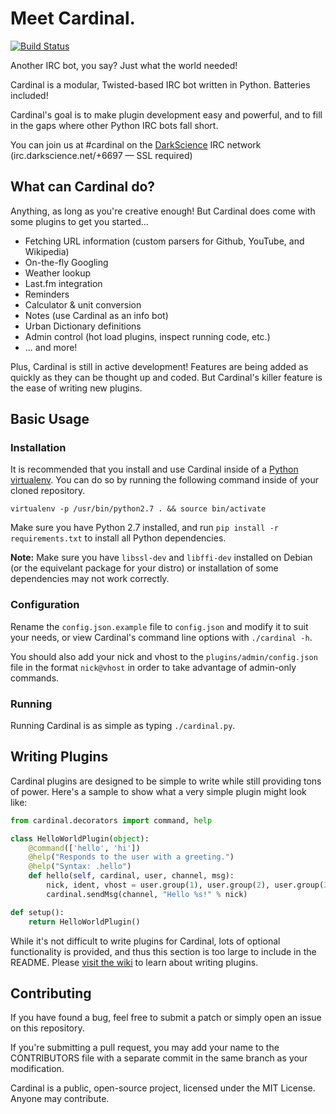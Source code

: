 # Meet Cardinal.

[![Build Status](https://travis-ci.org/JohnMaguire/Cardinal.svg?branch=test%2Ftravis-ci)](https://travis-ci.org/JohnMaguire/Cardinal)

Another IRC bot, you say? Just what the world needed!

Cardinal is a modular, Twisted-based IRC bot written in Python. Batteries included!

Cardinal's goal is to make plugin development easy and powerful, and to fill in the gaps where other Python IRC bots fall short.

You can join us at #cardinal on the [DarkScience](http://www.darkscience.net/) IRC network (irc.darkscience.net/+6697 &mdash; SSL required)

## What can Cardinal do?

Anything, as long as you're creative enough! But Cardinal does come with some plugins to get you started...

* Fetching URL information (custom parsers for Github, YouTube, and Wikipedia)
* On-the-fly Googling
* Weather lookup
* Last.fm integration
* Reminders
* Calculator & unit conversion
* Notes (use Cardinal as an info bot)
* Urban Dictionary definitions
* Admin control (hot load plugins, inspect running code, etc.)
* ... and more!

Plus, Cardinal is still in active development! Features are being added as quickly as they can be thought up and coded. But Cardinal's killer feature is the ease of writing new plugins.

## Basic Usage

### Installation

It is recommended that you install and use Cardinal inside of a [Python virtualenv](http://docs.python-guide.org/en/latest/dev/virtualenvs/). You can do so by running the following command inside of your cloned repository.

`virtualenv -p /usr/bin/python2.7 . && source bin/activate`

Make sure you have Python 2.7 installed, and run `pip install -r requirements.txt` to install all Python dependencies.

**Note:** Make sure you have `libssl-dev` and `libffi-dev` installed on Debian (or the equivelant package for your distro) or installation of some dependencies may not work correctly.

### Configuration

Rename the `config.json.example` file to `config.json` and modify it to suit your needs, or view Cardinal's command line options with `./cardinal -h`.

You should also add your nick and vhost to the `plugins/admin/config.json` file in the format `nick@vhost` in order to take advantage of admin-only commands.

### Running

Running Cardinal is as simple as typing `./cardinal.py`.

## Writing Plugins

Cardinal plugins are designed to be simple to write while still providing tons of power. Here's a sample to show what a very simple plugin might look like:
```python
from cardinal.decorators import command, help

class HelloWorldPlugin(object):
	@command(['hello', 'hi'])
	@help("Responds to the user with a greeting.")
	@help("Syntax: .hello")
    def hello(self, cardinal, user, channel, msg):
        nick, ident, vhost = user.group(1), user.group(2), user.group(3)
        cardinal.sendMsg(channel, "Hello %s!" % nick)

def setup():
    return HelloWorldPlugin()
```

While it's not difficult to write plugins for Cardinal, lots of optional functionality is provided, and thus this section is too large to include in the README. Please [visit the wiki](https://github.com/JohnMaguire/Cardinal/wiki/Writing-Plugins) to learn about writing plugins.

## Contributing

If you have found a bug, feel free to submit a patch or simply open an issue on this repository.

If you're submitting a pull request, you may add your name to the CONTRIBUTORS file with a separate commit in the same branch as your modification.

Cardinal is a public, open-source project, licensed under the MIT License. Anyone may contribute.
